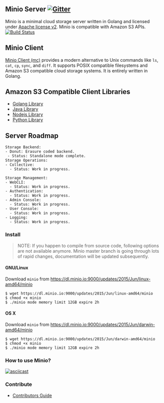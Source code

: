 ## Minio Server [![Gitter](https://badges.gitter.im/Join%20Chat.svg)](https://gitter.im/minio/minio?utm_source=badge&utm_medium=badge&utm_campaign=pr-badge&utm_content=badge)

Minio is a minimal cloud storage server written in Golang and licensed under [Apache license v2](./LICENSE). Minio is compatible with Amazon S3 APIs. [![Build Status](https://travis-ci.org/minio/minio.svg?branch=master)](https://travis-ci.org/minio/minio)

## Minio Client

[Minio Client (mc)](https://github.com/minio/mc#minio-client-mc-) provides a modern alternative to Unix commands like ``ls``, ``cat``, ``cp``, ``sync``, and ``diff``. It supports POSIX compatible filesystems and Amazon S3 compatible cloud storage systems. It is entirely written in Golang.

## Amazon S3 Compatible Client Libraries
- [Golang Library](https://github.com/minio/minio-go)
- [Java Library](https://github.com/minio/minio-java)
- [Nodejs Library](https://github.com/minio/minio-js)
- [Python Library](https://github.com/minio/minio-py)

## Server Roadmap
~~~
Storage Backend:
- Donut: Erasure coded backend.
 - Status: Standalone mode complete.
Storage Operations:
- Collective:
  - Status: Work in progress.

Storage Management:
- WebCLI:
  - Status: Work in progress.
- Authentication:
  - Status: Work in progress.
- Admin Console:
  - Status: Work in progress.
- User Console:
  - Status: Work in progress.
- Logging:
  - Status: Work in progress.
~~~


### Install 

<blockquote>
NOTE: If you happen to compile from source code, following options are not available anymore. Minio master branch is going through lots of rapid changes, documentation will be updated subsequently. 
</blockquote>

#### GNU/Linux

Download ``minio`` from https://dl.minio.io:9000/updates/2015/Jun/linux-amd64/minio

~~~
$ wget https://dl.minio.io:9000/updates/2015/Jun/linux-amd64/minio
$ chmod +x minio
$ ./minio mode memory limit 12GB expire 2h
~~~

#### OS X

Download ``minio`` from https://dl.minio.io:9000/updates/2015/Jun/darwin-amd64/minio

~~~
$ wget https://dl.minio.io:9000/updates/2015/Jun/darwin-amd64/minio
$ chmod +x minio
$ ./minio mode memory limit 12GB expire 2h
~~~

### How to use Minio?

[![asciicast](https://asciinema.org/a/21575.png)](https://asciinema.org/a/21575)

### Contribute
* [Contributors Guide](./CONTRIBUTING.md)
